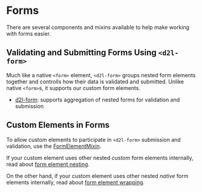 # Forms

There are several components and mixins available to help make working with forms easier.

## Validating and Submitting Forms Using `<d2l-form>`

Much like a native `<form>` element, `<d2l-form>` groups nested form elements together and controlls how their data is validated and submitted. Unlike native `<form>`s, it supports our custom form elements.

- [d2l-form](docs/form.md#form-d2l-form): supports aggregation of nested forms for validation and submission

## Custom Elements in Forms

To allow custom elements to participate in `<d2l-form>` submission and validation, use the [FormElementMixin](docs/form-element-mixin.md).

If your custom element uses other nested *custom* form elements internally, read about [form element nesting](docs/form-element-nesting.md).

On the other hand, if your custom element uses other nested *native* form elements internally, read about [form element wrapping](docs/form-element-wrapping.md).
